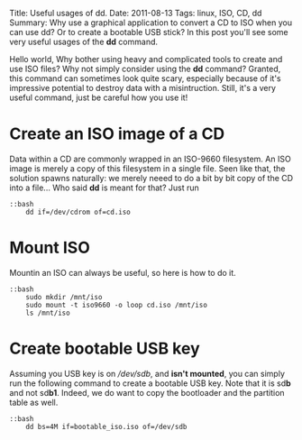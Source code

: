 Title: Useful usages of dd.
Date: 2011-08-13 
Tags: linux, ISO, CD, dd
Summary: Why use a graphical application to convert a CD to ISO when you can use dd? Or to create a bootable USB stick? In this post you'll see some very useful usages of the **dd** command.


Hello world,
Why bother using heavy and complicated tools to create and use ISO files? Why
not simply consider using the **dd** command?
Granted, this command can sometimes look quite scary, especially because of
it's impressive potential to destroy data with a misintruction.
Still, it's a very useful command, just be careful how you use it!

# Create an ISO image of a CD

Data within a CD are commonly wrapped in an ISO-9660 filesystem. An ISO image
is merely a copy of this filesystem in a single file.
Seen like that, the solution spawns naturally: we merely neeed to do a bit by
bit copy of the CD into a file...
Who said **dd** is meant for that?
Just run

    ::bash
        dd if=/dev/cdrom of=cd.iso

# Mount ISO 
Mountin an ISO can always be useful, so here is how to do it.

    ::bash
        sudo mkdir /mnt/iso
        sudo mount -t iso9660 -o loop cd.iso /mnt/iso
        ls /mnt/iso



# Create bootable USB key
Assuming you USB key is on */dev/sdb*, and **isn't mounted**, you can simply
run the following command to create a bootable USB key.
Note that it is sd**b** and not sd**b1**. Indeed, we do want to copy the
bootloader and the partition table as well.

    ::bash
        dd bs=4M if=bootable_iso.iso of=/dev/sdb

